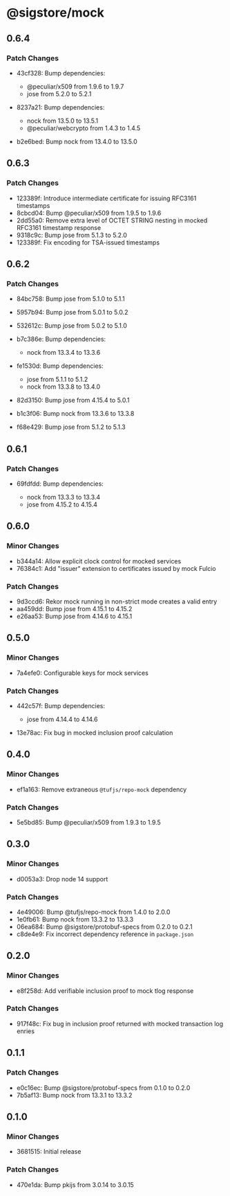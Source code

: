 # @sigstore/mock

## 0.6.4

### Patch Changes

- 43cf328: Bump dependencies:

  - @peculiar/x509 from 1.9.6 to 1.9.7
  - jose from 5.2.0 to 5.2.1

- 8237a21: Bump dependencies:

  - nock from 13.5.0 to 13.5.1
  - @peculiar/webcrypto from 1.4.3 to 1.4.5

- b2e6bed: Bump nock from 13.4.0 to 13.5.0

## 0.6.3

### Patch Changes

- 123389f: Introduce intermediate certificate for issuing RFC3161 timestamps
- 8cbcd04: Bump @peculiar/x509 from 1.9.5 to 1.9.6
- 2dd55a0: Remove extra level of OCTET STRING nesting in mocked RFC3161 timestamp response
- 9318c9c: Bump jose from 5.1.3 to 5.2.0
- 123389f: Fix encoding for TSA-issued timestamps

## 0.6.2

### Patch Changes

- 84bc758: Bump jose from 5.1.0 to 5.1.1
- 5957b94: Bump jose from 5.0.1 to 5.0.2
- 532612c: Bump jose from 5.0.2 to 5.1.0
- b7c386e: Bump dependencies:

  - nock from 13.3.4 to 13.3.6

- fe1530d: Bump dependencies:

  - jose from 5.1.1 to 5.1.2
  - nock from 13.3.8 to 13.4.0

- 82d3150: Bump jose from 4.15.4 to 5.0.1
- b1c3f06: Bump nock from 13.3.6 to 13.3.8
- f68e429: Bump jose from 5.1.2 to 5.1.3

## 0.6.1

### Patch Changes

- 69fdfdd: Bump dependencies:

  - nock from 13.3.3 to 13.3.4
  - jose from 4.15.2 to 4.15.4

## 0.6.0

### Minor Changes

- b344a14: Allow explicit clock control for mocked services
- 76384c1: Add "issuer" extension to certificates issued by mock Fulcio

### Patch Changes

- 9d3ccd6: Rekor mock running in non-strict mode creates a valid entry
- aa459dd: Bump jose from 4.15.1 to 4.15.2
- e26aa53: Bump jose from 4.14.6 to 4.15.1

## 0.5.0

### Minor Changes

- 7a4efe0: Configurable keys for mock services

### Patch Changes

- 442c57f: Bump dependencies:

  - jose from 4.14.4 to 4.14.6

- 13e78ac: Fix bug in mocked inclusion proof calculation

## 0.4.0

### Minor Changes

- ef1a163: Remove extraneous `@tufjs/repo-mock` dependency

### Patch Changes

- 5e5bd85: Bump @peculiar/x509 from 1.9.3 to 1.9.5

## 0.3.0

### Minor Changes

- d0053a3: Drop node 14 support

### Patch Changes

- 4e49006: Bump @tufjs/repo-mock from 1.4.0 to 2.0.0
- 1e0fb61: Bump nock from 13.3.2 to 13.3.3
- 06ea684: Bump @sigstore/protobuf-specs from 0.2.0 to 0.2.1
- c8de4e9: Fix incorrect dependency reference in `package.json`

## 0.2.0

### Minor Changes

- e8f258d: Add verifiable inclusion proof to mock tlog response

### Patch Changes

- 917f48c: Fix bug in inclusion proof returned with mocked transaction log enries

## 0.1.1

### Patch Changes

- e0c16ec: Bump @sigstore/protobuf-specs from 0.1.0 to 0.2.0
- 7b5af13: Bump nock from 13.3.1 to 13.3.2

## 0.1.0

### Minor Changes

- 3681515: Initial release

### Patch Changes

- 470e1da: Bump pkijs from 3.0.14 to 3.0.15
